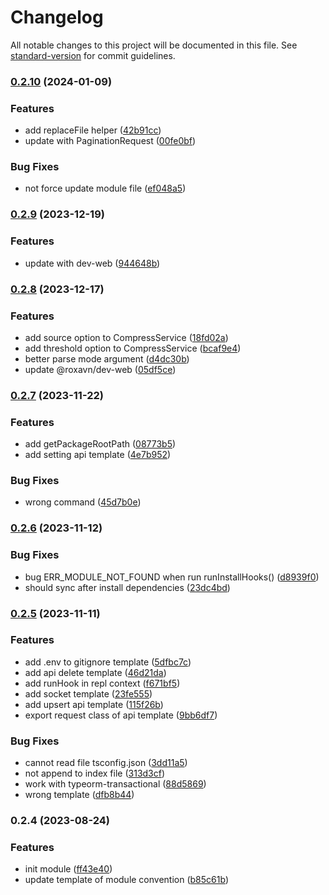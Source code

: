 # Changelog

All notable changes to this project will be documented in this file. See [standard-version](https://github.com/conventional-changelog/standard-version) for commit guidelines.

### [0.2.10](https://github.com/RoxaVN/roxavn/compare/v0.2.9...v0.2.10) (2024-01-09)

### Features

- add replaceFile helper ([42b91cc](https://github.com/RoxaVN/roxavn/commit/42b91cca0408ec959bbccb21e56df6f7a309e254))
- update with PaginationRequest ([00fe0bf](https://github.com/RoxaVN/roxavn/commit/00fe0bfb72e18076d64b4e3c1a94fe43507c3bc3))

### Bug Fixes

- not force update module file ([ef048a5](https://github.com/RoxaVN/roxavn/commit/ef048a56baed1a9107da08f80fdfdab08e193b65))

### [0.2.9](https://github.com/RoxaVN/roxavn/compare/v0.2.8...v0.2.9) (2023-12-19)

### Features

- update with dev-web ([944648b](https://github.com/RoxaVN/roxavn/commit/944648b9e19d8ceb5ce0e16e8be49b1ed7f0194a))

### [0.2.8](https://github.com/RoxaVN/roxavn/compare/v0.2.7...v0.2.8) (2023-12-17)

### Features

- add source option to CompressService ([18fd02a](https://github.com/RoxaVN/roxavn/commit/18fd02ab673923d77b2e2c8400b1ca28db955b84))
- add threshold option to CompressService ([bcaf9e4](https://github.com/RoxaVN/roxavn/commit/bcaf9e4d27a29d68a849ada66a8baa3f6df651ec))
- better parse mode argument ([d4dc30b](https://github.com/RoxaVN/roxavn/commit/d4dc30b62f03645ea11c0aebd87c784c559abcb3))
- update @roxavn/dev-web ([05df5ce](https://github.com/RoxaVN/roxavn/commit/05df5ce46324eb06138ea64acd3a636dd019636f))

### [0.2.7](https://github.com/RoxaVN/roxavn/compare/v0.2.6...v0.2.7) (2023-11-22)

### Features

- add getPackageRootPath ([08773b5](https://github.com/RoxaVN/roxavn/commit/08773b5f0ed22d7f04ed82230d5704c0628e6d0b))
- add setting api template ([4e7b952](https://github.com/RoxaVN/roxavn/commit/4e7b9523fb7952369ada00857a504dac58ffd7bc))

### Bug Fixes

- wrong command ([45d7b0e](https://github.com/RoxaVN/roxavn/commit/45d7b0e8fd13b6d2811ea62c057d12c43e3804c6))

### [0.2.6](https://github.com/RoxaVN/roxavn/compare/v0.2.5...v0.2.6) (2023-11-12)

### Bug Fixes

- bug ERR_MODULE_NOT_FOUND when run runInstallHooks() ([d8939f0](https://github.com/RoxaVN/roxavn/commit/d8939f0bce93148f046f672686d13d46e498c946))
- should sync after install dependencies ([23dc4bd](https://github.com/RoxaVN/roxavn/commit/23dc4bd596af9e9c46a890b2effa7954ba298b21))

### [0.2.5](https://github.com/RoxaVN/roxavn/compare/v0.2.4...v0.2.5) (2023-11-11)

### Features

- add .env to gitignore template ([5dfbc7c](https://github.com/RoxaVN/roxavn/commit/5dfbc7c0a8dd0729a94ff02e3640e5653ef5fd86))
- add api delete template ([46d21da](https://github.com/RoxaVN/roxavn/commit/46d21da95acd3e22d79000e772dd612153c0fedb))
- add runHook in repl context ([f671bf5](https://github.com/RoxaVN/roxavn/commit/f671bf529d80130be53118d5c08eb24612c8cdd6))
- add socket template ([23fe555](https://github.com/RoxaVN/roxavn/commit/23fe5558c9029569ecd9091480819a55f20f4fb3))
- add upsert api template ([115f26b](https://github.com/RoxaVN/roxavn/commit/115f26b2580b73f9a44966fb40ea2ccd53a076bd))
- export request class of api template ([9bb6df7](https://github.com/RoxaVN/roxavn/commit/9bb6df77e12ef23bd3223626085129bc8845a201))

### Bug Fixes

- cannot read file tsconfig.json ([3dd11a5](https://github.com/RoxaVN/roxavn/commit/3dd11a5c3f666329d68e11b6797b195b133d1907))
- not append to index file ([313d3cf](https://github.com/RoxaVN/roxavn/commit/313d3cf803dbd88896e502ba382629a538e130a8))
- work with typeorm-transactional ([88d5869](https://github.com/RoxaVN/roxavn/commit/88d586994f5beac0afe5232044a7862cec1cb4bb))
- wrong template ([dfb8b44](https://github.com/RoxaVN/roxavn/commit/dfb8b44c3b741dece74049c4faa69d56c645ac62))

### 0.2.4 (2023-08-24)

### Features

- init module ([ff43e40](https://github.com/RoxaVN/roxavn/commit/ff43e40ff0d7a40b5232623bf00933993d37f74d))
- update template of module convention ([b85c61b](https://github.com/RoxaVN/roxavn/commit/b85c61b4f33d7cd632c8c076613ace00da12dd20))
